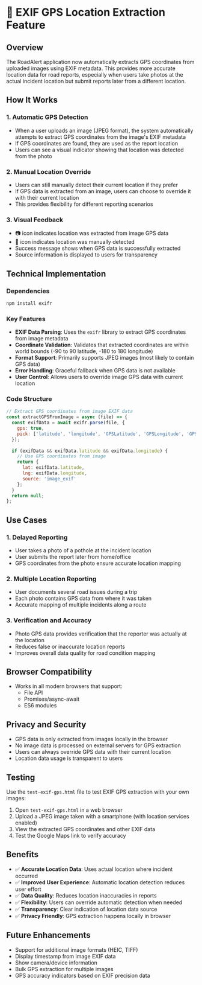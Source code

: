 # 📍 EXIF GPS Location Extraction Feature

## Overview
The RoadAlert application now automatically extracts GPS coordinates from uploaded images using EXIF metadata. This provides more accurate location data for road reports, especially when users take photos at the actual incident location but submit reports later from a different location.

## How It Works

### 1. Automatic GPS Detection
- When a user uploads an image (JPEG format), the system automatically attempts to extract GPS coordinates from the image's EXIF metadata
- If GPS coordinates are found, they are used as the report location
- Users can see a visual indicator showing that location was detected from the photo

### 2. Manual Location Override
- Users can still manually detect their current location if they prefer
- If GPS data is extracted from an image, users can choose to override it with their current location
- This provides flexibility for different reporting scenarios

### 3. Visual Feedback
- 📷 icon indicates location was extracted from image GPS data
- 📍 icon indicates location was manually detected
- Success message shows when GPS data is successfully extracted
- Source information is displayed to users for transparency

## Technical Implementation

### Dependencies
```bash
npm install exifr
```

### Key Features
- **EXIF Data Parsing**: Uses the `exifr` library to extract GPS coordinates from image metadata
- **Coordinate Validation**: Validates that extracted coordinates are within world bounds (-90 to 90 latitude, -180 to 180 longitude)
- **Format Support**: Primarily supports JPEG images (most likely to contain GPS data)
- **Error Handling**: Graceful fallback when GPS data is not available
- **User Control**: Allows users to override image GPS data with current location

### Code Structure
```javascript
// Extract GPS coordinates from image EXIF data
const extractGPSFromImage = async (file) => {
  const exifData = await exifr.parse(file, {
    gps: true,
    pick: ['latitude', 'longitude', 'GPSLatitude', 'GPSLongitude', 'GPSLatitudeRef', 'GPSLongitudeRef']
  });
  
  if (exifData && exifData.latitude && exifData.longitude) {
    // Use GPS coordinates from image
    return {
      lat: exifData.latitude,
      lng: exifData.longitude,
      source: 'image_exif'
    };
  }
  return null;
};
```

## Use Cases

### 1. Delayed Reporting
- User takes a photo of a pothole at the incident location
- User submits the report later from home/office
- GPS coordinates from the photo ensure accurate location mapping

### 2. Multiple Location Reporting
- User documents several road issues during a trip
- Each photo contains GPS data from where it was taken
- Accurate mapping of multiple incidents along a route

### 3. Verification and Accuracy
- Photo GPS data provides verification that the reporter was actually at the location
- Reduces false or inaccurate location reports
- Improves overall data quality for road condition mapping

## Browser Compatibility
- Works in all modern browsers that support:
  - File API
  - Promises/async-await
  - ES6 modules

## Privacy and Security
- GPS data is only extracted from images locally in the browser
- No image data is processed on external servers for GPS extraction
- Users can always override GPS data with their current location
- Location data usage is transparent to users

## Testing
Use the `test-exif-gps.html` file to test EXIF GPS extraction with your own images:

1. Open `test-exif-gps.html` in a web browser
2. Upload a JPEG image taken with a smartphone (with location services enabled)
3. View the extracted GPS coordinates and other EXIF data
4. Test the Google Maps link to verify accuracy

## Benefits
- ✅ **Accurate Location Data**: Uses actual location where incident occurred
- ✅ **Improved User Experience**: Automatic location detection reduces user effort
- ✅ **Data Quality**: Reduces location inaccuracies in reports
- ✅ **Flexibility**: Users can override automatic detection when needed
- ✅ **Transparency**: Clear indication of location data source
- ✅ **Privacy Friendly**: GPS extraction happens locally in browser

## Future Enhancements
- Support for additional image formats (HEIC, TIFF)
- Display timestamp from image EXIF data
- Show camera/device information
- Bulk GPS extraction for multiple images
- GPS accuracy indicators based on EXIF precision data